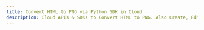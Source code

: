 ---title: Convert HTML to PNG via Python SDK in Clouddescription: Cloud APIs & SDKs to Convert HTML to PNG. Also Create, Edit & Render Microsoft Word & OpenOffice documents in the Cloud.---